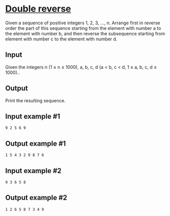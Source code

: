# [Double reverse](https://www.e-olymp.com/en/problems/1460)
Given a sequence of positive integers 1, 2, 3, ..., n. Arrange first in reverse order the part of this sequence starting from the element with number a to the element with number b, and then reverse the subsequence starting from element with number c to the element with number d.

## Input
Given the integers n (1 ≤ n ≤ 1000), a, b, c, d (a < b, c < d, 1 ≤ a, b, c, d ≤ 1000)..

## Output
Print the resulting sequence.

## Input example #1
```
9 2 5 6 9
```

## Output example #1
```
1 5 4 3 2 9 8 7 6
```

## Input example #2
```
9 3 6 5 8
```

## Output example #2
```
1 2 6 5 8 7 3 4 9
```
